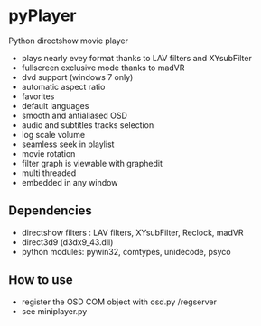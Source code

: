 pyPlayer
========

Python directshow movie player

* plays nearly evey format thanks to LAV filters and XYsubFilter
* fullscreen exclusive mode thanks to madVR
* dvd support (windows 7 only)
* automatic aspect ratio
* favorites
* default languages
* smooth and antialiased OSD
* audio and subtitles tracks selection
* log scale volume
* seamless seek in playlist
* movie rotation
* filter graph is viewable with graphedit
* multi threaded
* embedded in any window

Dependencies
------------

* directshow filters : LAV filters, XYsubFilter, Reclock, madVR
* direct3d9 (d3dx9_43.dll)
* python modules: pywin32, comtypes, unidecode, psyco
 
How to use
----------

* register the OSD COM object with osd.py /regserver
* see miniplayer.py

